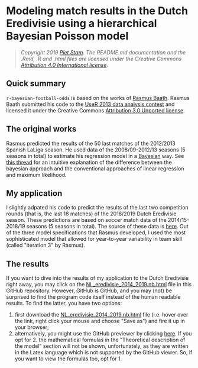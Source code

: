 # Modeling match results in the Dutch Eredivisie using a hierarchical Bayesian Poisson model

> *Copyright 2019 [Piet Stam](http://www.pietstam.nl). The README.md documentation and the .Rmd, .R and .html files are licensed under the Creative Commons [Attribution 4.0 International license](http://creativecommons.org/licenses/by/4.0/).* 

## Quick summary
`r-bayesian-football-odds` is based on the works of [Rasmus Baath](http://www.sumsar.net/blog/2013/07/modeling-match-results-in-la-liga-part-one/). Rasmus Baath submitted his code to the [UseR 2013 data analysis contest](https://www.r-project.org/conferences/useR-2013/) and licensed it under the Creative Commons [Attribution 3.0 Unported license](http://creativecommons.org/licenses/by/3.0/). 

## The original works
Rasmus predicted the results of the 50 last matches of the 2012/2013 Spanish LaLiga season. He used data of the 2008/09-2012/13 seasons (5 seasons in total) to estimate his regression model in a [Bayesian](https://en.wikipedia.org/wiki/Bayes_estimator) way. See [this thread](https://stats.stackexchange.com/questions/252577/bayes-regression-how-is-it-done-in-comparison-to-standard-regression) for an intuitive explanation of the difference between the bayesian approach and the conventional approaches of linear regression and maximum likelihood.

## My application
I slightly adpated his code to predict the results of the last two competition rounds (that is, the last 18 matches) of the 2018/2019 Dutch Eredivisie season. These predictions are based on soccer match data of the 2014/15-2018/19 seasons (5 seasons in total). The source of these data is [here](http://www.football-data.co.uk/netherlandsm.php). Out of the three model specifications that Rasmus developed, I used the most sophisticated model that allowed for year-to-year variability in team skill (called "iteration 3" by Rasmus).

## The results
If you want to dive into the results of my application to the Dutch Eredivisie right away, you may click on the [NL_eredivisie_2014_2019.nb.html](https://github.com/pjastam/r-bayesian-football-odds/blob/master/NL_eredivisie_2014_2019.nb.html) file in this GitHub repository. However, GitHub is GitHub, and you may (not) be surprised to find the program code itself instead of the human readable results. To find the latter, you have two options:
  1. first download the [NL_eredivisie_2014_2019.nb.html](https://github.com/pjastam/r-bayesian-football-odds/blob/master/NL_eredivisie_2014_2019.nb.html) file (i.e. hover over the link, right click your mouse and choose "Save as") and fire it up in your browser;
  2. alternatively, you might use the GitHub previewer by clicking [here](http://htmlpreview.github.com/?https://github.com/pjastam/r-bayesian-football-odds/blob/master/NL_eredivisie_2014_2019.nb.html).
If you opt for 2. the mathematical formulas in the "Theoretical description of the model" section will not be shown, unfortunately, as they are written in the Latex language which is not supported by the GitHub viewer. So, if you want to view the formulas too, opt for 1.
